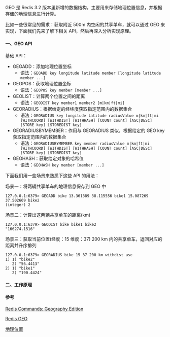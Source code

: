 GEO 是 Redis 3.2 版本里新增的数据结构，主要用来存储地理位置信息，并根据存储的地理信息进行计算。

比如一些很常见的需求：获取附近 500m 内空闲的共享单车，就可以通过 GEO 来实现，下面我们先来了解下相关 API，然后再深入分析实现原理。

#### 一、GEO API 

基础 API：

 - GEOADD：添加地理位置坐标
    - 语法：`GEOADD key longitude latitude member [longitude latitude member ...]`
 - GEOPOS：获取地理位置坐标
    - 语法：`GEOPOS key member [member ...]`
 - GEOLIST：计算两个位置之间的距离
    - 语法：`GEODIST key member1 member2 [m|km|ft|mi]`
 - GEORADIUS：根据给定的经纬度获取指定范围内的数据集合
    - 语法：`GEORADIUS key longitude latitude radiusValue m|km|ft|mi [WITHCOORD] [WITHDIST] [WITHHASH] [COUNT count] [ASC|DESC] [STORE key] [STOREDIST key]`
 - GEORADIUSBYMEMBER：作用与 GEORADIUS 类似，根据给定的 GEO key 获取指定范围内的数据集合
    - 语法：`GEORADIUSBYMEMBER key member radiusValue m|km|ft|mi [WITHCOORD] [WITHDIST] [WITHHASH] [COUNT count] [ASC|DESC] [STORE key] [STOREDIST key]`
 - GEOHASH：获取给定对象的哈希值
    - 语法：`GEOHASH key member [member ...]`

下面我们用一些场景来熟悉下这些 API 的用法：

场景一：将两辆共享单车的地理信息保存到 GEO 中

```redis
127.0.0.1:6379> GEOADD bike 13.361389 38.115556 bike1 15.087269 37.502669 bike2
(integer) 2
```

场景二：计算出这两辆共享单车的距离(km)

```redis
127.0.0.1:6379> GEODIST bike bike1 bike2
"166274.1516"
```

场景三：获取当前位置(经度：15 维度：37) 200 km 内的共享单车，返回对应的距离并升序排列

```redis
127.0.0.1:6379> GEORADIUS bike 15 37 200 km withdist asc
1) 1) "bike2"
   2) "56.4413"
2) 1) "bike1"
   2) "190.4424"
```

#### 二、工作原理



#### 参考

[Redis Commands: Geography Edition](https://matt.sh/redis-geo)

[Redis GEO](https://www.runoob.com/redis/redis-geo.html)

[地理位置](http://redisdoc.com/geo/index.html)